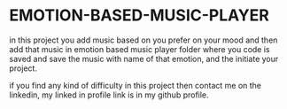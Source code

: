 # EMOTION-BASED-MUSIC-PLAYER
in this project you add music based on you prefer on your mood and then add that music in emotion based music player folder where you
code is saved and save the music with name of that emotion, and the initiate your project.

if you find any kind of difficulty in this project then contact me on the linkedin, my linked in profile link is in my github profile.
